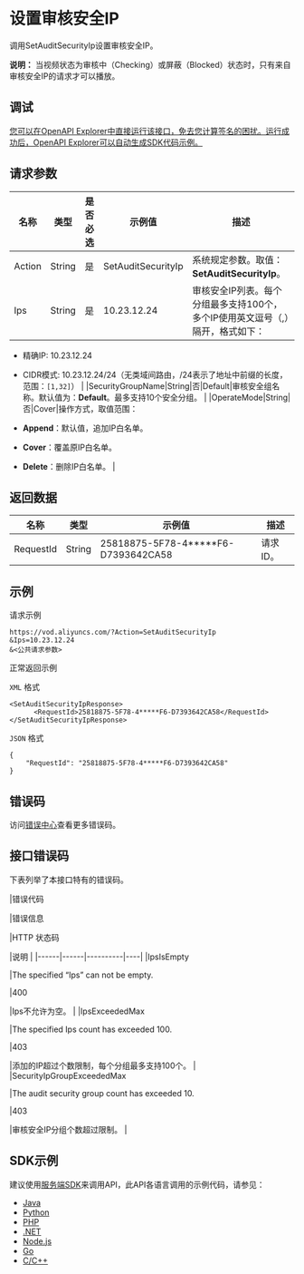 # 设置审核安全IP

调用SetAuditSecurityIp设置审核安全IP。

**说明：** 当视频状态为审核中（Checking）或屏蔽（Blocked）状态时，只有来自审核安全IP的请求才可以播放。

## 调试

[您可以在OpenAPI Explorer中直接运行该接口，免去您计算签名的困扰。运行成功后，OpenAPI Explorer可以自动生成SDK代码示例。](https://api.aliyun.com/#product=vod&api=SetAuditSecurityIp&type=RPC&version=2017-03-21)

## 请求参数

|名称|类型|是否必选|示例值|描述|
|--|--|----|---|--|
|Action|String|是|SetAuditSecurityIp|系统规定参数。取值：**SetAuditSecurityIp**。 |
|Ips|String|是|10.23.12.24|审核安全IP列表。每个分组最多支持100个，多个IP使用英文逗号（,）隔开，格式如下：

 -   精确IP: 10.23.12.24
-   CIDR模式: 10.23.12.24/24（无类域间路由，/24表示了地址中前缀的长度，范围：`[1,32]`） |
|SecurityGroupName|String|否|Default|审核安全组名称。默认值为：**Default**。最多支持10个安全分组。 |
|OperateMode|String|否|Cover|操作方式，取值范围：

 -   **Append**：默认值，追加IP白名单。
-   **Cover**：覆盖原IP白名单。
-   **Delete**：删除IP白名单。 |

## 返回数据

|名称|类型|示例值|描述|
|--|--|---|--|
|RequestId|String|25818875-5F78-4\*\*\*\*\*F6-D7393642CA58|请求ID。 |

## 示例

请求示例

```
https://vod.aliyuncs.com/?Action=SetAuditSecurityIp
&Ips=10.23.12.24
&<公共请求参数>
```

正常返回示例

`XML` 格式

```
<SetAuditSecurityIpResponse>
      <RequestId>25818875-5F78-4*****F6-D7393642CA58</RequestId>
</SetAuditSecurityIpResponse>
```

`JSON` 格式

```
{
    "RequestId": "25818875-5F78-4*****F6-D7393642CA58"
}
```

## 错误码

访问[错误中心](https://error-center.aliyun.com/status/product/vod)查看更多错误码。

## 接口错误码

下表列举了本接口特有的错误码。

|错误代码

|错误信息

|HTTP 状态码

|说明 |
|------|------|----------|----|
|IpsIsEmpty

|The specified “Ips” can not be empty.

|400

|Ips不允许为空。 |
|IpsExceededMax

|The specified Ips count has exceeded 100.

|403

|添加的IP超过个数限制，每个分组最多支持100个。 |
|SecurityIpGroupExceededMax

|The audit security group count has exceeded 10.

|403

|审核安全IP分组个数超过限制。 |

## SDK示例

建议使用[服务端SDK](~~101789~~)来调用API，此API各语言调用的示例代码，请参见：

-   [Java](~~61063~~)
-   [Python](~~61054~~)
-   [PHP](~~61069~~)
-   [.NET](~~84750~~)
-   [Node.js](~~101396~~)
-   [Go](~~101411~~)
-   [C/C++](~~101261~~)

